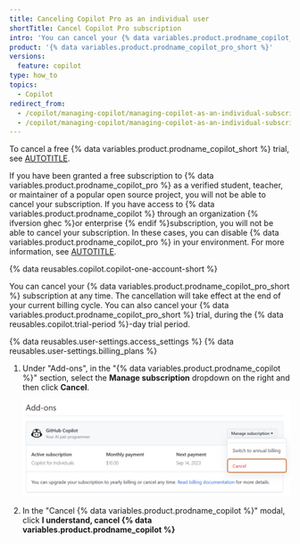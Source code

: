 ```yaml
---
title: Canceling Copilot Pro as an individual user
shortTitle: Cancel Copilot Pro subscription
intro: 'You can cancel your {% data variables.product.prodname_copilot_pro_short %} subscription if you no longer want to use {% data variables.product.prodname_copilot_pro_short %}.'
product: '{% data variables.product.prodname_copilot_pro_short %}'
versions:
  feature: copilot
type: how_to
topics:
  - Copilot
redirect_from:
  - /copilot/managing-copilot/managing-copilot-as-an-individual-subscriber/canceling-copilot-as-an-individual-user
  - /copilot/managing-copilot/managing-copilot-as-an-individual-subscriber/managing-your-copilot-subscription/canceling-copilot-as-an-individual-user
---
```


To cancel a free {% data variables.product.prodname_copilot_short %} trial, see [AUTOTITLE](/copilot/managing-copilot/managing-copilot-as-an-individual-subscriber/canceling-your-copilot-trial-as-an-individual-user).

If you have been granted a free subscription to {% data variables.product.prodname_copilot_pro %} as a verified student, teacher, or maintainer of a popular open source project, you will not be able to cancel your subscription. If you have access to {% data variables.product.prodname_copilot %} through an organization {% ifversion ghec %}or enterprise {% endif %}subscription, you will not be able to cancel your subscription. In these cases, you can disable {% data variables.product.prodname_copilot_pro %} in your environment. For more information, see [AUTOTITLE](/copilot/configuring-github-copilot/configuring-github-copilot-in-your-environment).

{% data reusables.copilot.copilot-one-account-short %}

You can cancel your {% data variables.product.prodname_copilot_pro_short %} subscription at any time. The cancellation will take effect at the end of your current billing cycle. You can also cancel your {% data variables.product.prodname_copilot_pro_short %} trial, during the {% data reusables.copilot.trial-period %}-day trial period.

{% data reusables.user-settings.access_settings %}
{% data reusables.user-settings.billing_plans %}
1. Under "Add-ons", in the "{% data variables.product.prodname_copilot %}" section, select the **Manage subscription** dropdown on the right and then click **Cancel**.

     ![Screenshot of the {% data variables.product.prodname_copilot %} section of the "Plans and usage" page. The edit dropdown is expanded and the "Cancel" option is outlined in orange.](/assets/images/help/copilot/copilot-cancel-cfi-subscription.png)

1. In the "Cancel {% data variables.product.prodname_copilot %}" modal, click **I understand, cancel {% data variables.product.prodname_copilot %}**
